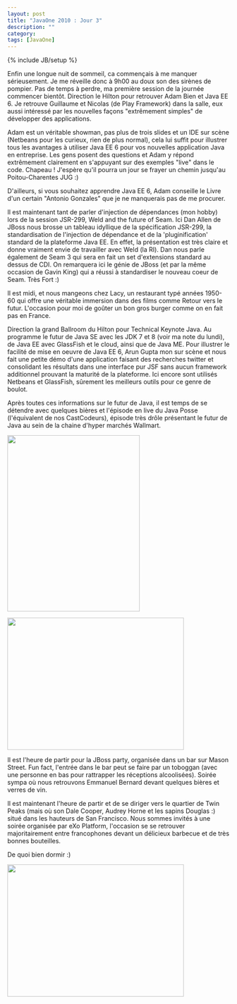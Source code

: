 ```yaml
---
layout: post
title: "JavaOne 2010 : Jour 3"
description: ""
category: 
tags: [JavaOne]
---
```

{% include JB/setup %}

Enfin une longue nuit de sommeil, ca commençais à me manquer sérieusement. Je me réveille donc à 9h00 au doux son des sirènes de pompier. Pas de temps à perdre, ma première session de la journée commencer bientôt. Direction le Hilton pour retrouver Adam Bien et Java EE 6. Je retrouve Guillaume et Nicolas (de Play Framework) dans la salle, eux aussi intéressé par les nouvelles façons "extrêmement simples" de développer des applications.

Adam est un véritable showman, pas plus de trois slides et un IDE sur scène (Netbeans pour les curieux, rien de plus normal), cela lui suffit pour illustrer tous les avantages à utiliser Java EE 6 pour vos nouvelles application Java en entreprise. Les gens posent des questions et Adam y répond extrêmement clairement en s'appuyant sur des exemples "live" dans le code. Chapeau ! J'espère qu'il pourra un jour se frayer un chemin jusqu'au Poitou-Charentes JUG :)

D'ailleurs, si vous souhaitez apprendre Java EE 6, Adam conseille le Livre d'un certain "Antonio Gonzales" que je ne manquerais pas de me procurer.

Il est maintenant tant de parler d'injection de dépendances (mon hobby) lors de la session JSR-299, Weld and the future of Seam. Ici Dan Allen de JBoss nous brosse un tableau idyllique de la spécification JSR-299, la standardisation de l'injection de dépendance et de la 'pluginification' standard de la plateforme Java EE. En effet, la présentation est très claire et donne vraiment envie de travailler avec Weld (la RI). Dan nous parle également de Seam 3 qui sera en fait un set d'extensions standard au dessus de CDI. On remarquera ici le génie de JBoss (et par la même occasion de Gavin King) qui a réussi à standardiser le nouveau coeur de Seam. Très Fort :)

Il est midi, et nous mangeons chez Lacy, un restaurant typé années 1950-60 qui offre une véritable immersion dans des films comme Retour vers le futur. L'occasion pour moi de goûter un bon gros burger comme on en fait pas en France.

Direction la grand Ballroom du Hilton pour Technical Keynote Java. Au programme le futur de Java SE avec les JDK 7 et 8 (voir ma note du lundi), de Java EE avec GlassFish et le cloud, ainsi que de Java ME. Pour illustrer le facilité de mise en oeuvre de Java EE 6, Arun Gupta mon sur scène et nous fait une petite démo d'une application faisant des recherches twitter et consolidant les résultats dans une interface pur JSF sans aucun framework additionnel prouvant la maturité de la plateforme. Ici encore sont utilisés Netbeans et GlassFish, sûrement les meilleurs outils pour ce genre de boulot.

Après toutes ces informations sur le futur de Java, il est temps de se détendre avec quelques bières et l'épisode en live du Java Posse (l'équivalent de nos CastCodeurs), épisode très drôle présentant le futur de Java au sein de la chaine d'hyper marchés Wallmart.

<a href="http://picasaweb.google.com/lh/photo/CHabcNfIT2eOBsur_gK_DQ?feat=embedwebsite"><img src="http://lh4.ggpht.com/_41-FQi25q3g/TJ44NhKzAmI/AAAAAAAAAeE/b1-sX--XV3s/s400/IMG_0297.JPG" height="400" width="300" /></a>

<a href="http://picasaweb.google.com/lh/photo/dT-Om5ydnQlo5Al7xtE5Ww?feat=embedwebsite"><img src="http://lh4.ggpht.com/_41-FQi25q3g/TJ45jNjNQ3I/AAAAAAAAAfo/dMH4T7t0wwI/s400/my_photo%20%284%29.jpg" height="300" width="400" /></a>

Il est l'heure de partir pour la JBoss party, organisée dans un bar sur Mason Street. Fun fact, l'entrée dans le bar peut se faire par un toboggan (avec une personne en bas pour rattrapper les réceptions alcoolisées). Soirée sympa où nous retrouvons Emmanuel Bernard devant quelques bières et verres de vin.

Il est maintenant l'heure de partir et de se diriger vers le quartier de Twin Peaks (mais où son Dale Cooper, Audrey Horne et les sapins Douglas :) situé dans les hauteurs de San Francisco. Nous sommes invités à une soirée organisée par eXo Platform, l'occasion se se retrouver majoritairement entre francophones devant un délicieux barbecue et de très bonnes bouteilles.

De quoi bien dormir :)

<a href="http://picasaweb.google.com/lh/photo/bQSTEpvOzqKCGH3UHdqLpA?feat=embedwebsite"><img src="http://lh4.ggpht.com/_41-FQi25q3g/TJ43WqRjnxI/AAAAAAAAAdE/M9hMytsUMwA/s400/IMG_0300.JPG" height="300" width="400" /></a>